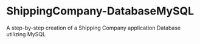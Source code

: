 # ShippingCompany-DatabaseMySQL
A step-by-step creation of a Shipping Company application Database utilizing MySQL
